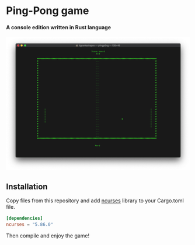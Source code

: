 # Ping-Pong game
#### A console edition written in Rust language
![alt Gameplay demo](https://github.com/Foisoi/rust-ping-pong/blob/main/gameplay.png?raw=true)

## Installation
Copy files from this repository and add [ncurses](https://crates.io/crates/ncurses) library to your Cargo.toml file.
```toml
[dependencies]
ncurses = "5.86.0"
```

Then compile and enjoy the game!

